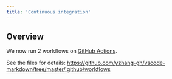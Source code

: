 ```yaml
---
title: 'Continuous integration'
---
```


## Overview

We now run 2 workflows on [GitHub Actions](https://github.com/features/actions).

See the files for details: <https://github.com/yzhang-gh/vscode-markdown/tree/master/.github/workflows>
